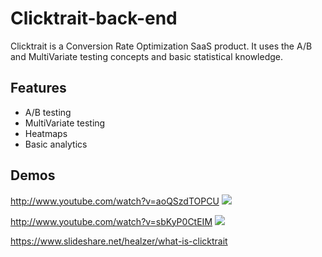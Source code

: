 # Clicktrait-back-end

Clicktrait is a Conversion Rate Optimization SaaS product.
It uses the A/B and MultiVariate testing concepts and basic statistical knowledge.

## Features

* A/B testing
* MultiVariate testing
* Heatmaps
* Basic analytics

## Demos

http://www.youtube.com/watch?v=aoQSzdTOPCU
[![](http://img.youtube.com/vi/aoQSzdTOPCU/0.jpg)](http://www.youtube.com/watch?v=aoQSzdTOPCU "")

http://www.youtube.com/watch?v=sbKyP0CtEIM
[![](http://img.youtube.com/vi/sbKyP0CtEIM/0.jpg)](http://www.youtube.com/watch?v=sbKyP0CtEIM "")

https://www.slideshare.net/healzer/what-is-clicktrait
